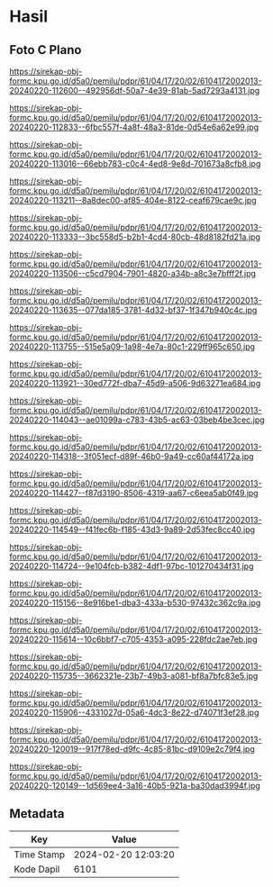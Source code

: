 # Hasil

## Foto C Plano

https://sirekap-obj-formc.kpu.go.id/d5a0/pemilu/pdpr/61/04/17/20/02/6104172002013-20240220-112600--492956df-50a7-4e39-81ab-5ad7293a4131.jpg

https://sirekap-obj-formc.kpu.go.id/d5a0/pemilu/pdpr/61/04/17/20/02/6104172002013-20240220-112833--6fbc557f-4a8f-48a3-81de-0d54e6a62e99.jpg

https://sirekap-obj-formc.kpu.go.id/d5a0/pemilu/pdpr/61/04/17/20/02/6104172002013-20240220-113016--66ebb783-c0c4-4ed8-9e8d-701673a8cfb8.jpg

https://sirekap-obj-formc.kpu.go.id/d5a0/pemilu/pdpr/61/04/17/20/02/6104172002013-20240220-113211--8a8dec00-af85-404e-8122-ceaf679cae9c.jpg

https://sirekap-obj-formc.kpu.go.id/d5a0/pemilu/pdpr/61/04/17/20/02/6104172002013-20240220-113333--3bc558d5-b2b1-4cd4-80cb-48d8182fd21a.jpg

https://sirekap-obj-formc.kpu.go.id/d5a0/pemilu/pdpr/61/04/17/20/02/6104172002013-20240220-113506--c5cd7904-7901-4820-a34b-a8c3e7bfff2f.jpg

https://sirekap-obj-formc.kpu.go.id/d5a0/pemilu/pdpr/61/04/17/20/02/6104172002013-20240220-113635--077da185-3781-4d32-bf37-1f347b940c4c.jpg

https://sirekap-obj-formc.kpu.go.id/d5a0/pemilu/pdpr/61/04/17/20/02/6104172002013-20240220-113755--515e5a09-1a98-4e7a-80c1-229ff965c650.jpg

https://sirekap-obj-formc.kpu.go.id/d5a0/pemilu/pdpr/61/04/17/20/02/6104172002013-20240220-113921--30ed772f-dba7-45d9-a506-9d63271ea684.jpg

https://sirekap-obj-formc.kpu.go.id/d5a0/pemilu/pdpr/61/04/17/20/02/6104172002013-20240220-114043--ae01099a-c783-43b5-ac63-03beb4be3cec.jpg

https://sirekap-obj-formc.kpu.go.id/d5a0/pemilu/pdpr/61/04/17/20/02/6104172002013-20240220-114318--3f051ecf-d89f-46b0-9a49-cc60af44172a.jpg

https://sirekap-obj-formc.kpu.go.id/d5a0/pemilu/pdpr/61/04/17/20/02/6104172002013-20240220-114427--f87d3190-8506-4319-aa67-c6eea5ab0f49.jpg

https://sirekap-obj-formc.kpu.go.id/d5a0/pemilu/pdpr/61/04/17/20/02/6104172002013-20240220-114549--f41fec6b-f185-43d3-9a89-2d53fec8cc40.jpg

https://sirekap-obj-formc.kpu.go.id/d5a0/pemilu/pdpr/61/04/17/20/02/6104172002013-20240220-114724--9e104fcb-b382-4df1-97bc-101270434f31.jpg

https://sirekap-obj-formc.kpu.go.id/d5a0/pemilu/pdpr/61/04/17/20/02/6104172002013-20240220-115156--8e916be1-dba3-433a-b530-97432c362c9a.jpg

https://sirekap-obj-formc.kpu.go.id/d5a0/pemilu/pdpr/61/04/17/20/02/6104172002013-20240220-115614--10c6bbf7-c705-4353-a095-228fdc2ae7eb.jpg

https://sirekap-obj-formc.kpu.go.id/d5a0/pemilu/pdpr/61/04/17/20/02/6104172002013-20240220-115735--3662321e-23b7-49b3-a081-bf8a7bfc83e5.jpg

https://sirekap-obj-formc.kpu.go.id/d5a0/pemilu/pdpr/61/04/17/20/02/6104172002013-20240220-115906--4331027d-05a6-4dc3-8e22-d74071f3ef28.jpg

https://sirekap-obj-formc.kpu.go.id/d5a0/pemilu/pdpr/61/04/17/20/02/6104172002013-20240220-120019--917f78ed-d9fc-4c85-81bc-d9109e2c79f4.jpg

https://sirekap-obj-formc.kpu.go.id/d5a0/pemilu/pdpr/61/04/17/20/02/6104172002013-20240220-120149--1d569ee4-3a16-40b5-921a-ba30dad3994f.jpg


## Metadata

| Key        | Value               |
| ---------- | ------------------- |
| Time Stamp | 2024-02-20 12:03:20 |
| Kode Dapil | 6101                |



